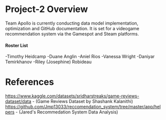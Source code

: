 # Project-2 Overview
Team Apollo is currently conducting data model implementation, optimization and GitHub documentation. It is set for a videogame recommendation system via the Gamespot and Steam platforms.




#### Roster List
-Timothy Heidcamp 
-Duane Anglin 
-Aniel Rios 
-Vanessa Wright 
-Daniyar Temirkhanov 
-Riley (Josephine) Robideau


# References
https://www.kaggle.com/datasets/sridharstreaks/game-reviews-dataset/data - (Game Reviews Dataset by Shashank Kalanithi)
https://github.com/Jmp13033/reccomendation_system/tree/master/app/helpers - (Jared's Recommedation System Data Analysis)
